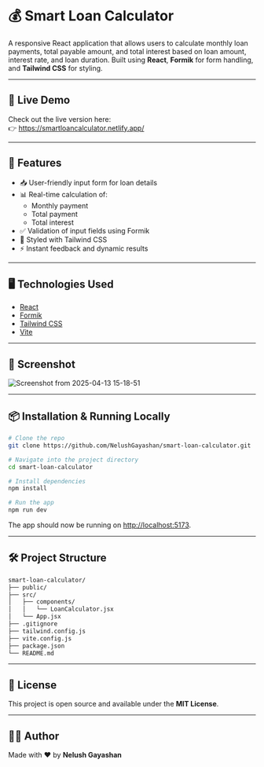 # 💰 Smart Loan Calculator

A responsive React application that allows users to calculate monthly loan payments, total payable amount, and total interest based on loan amount, interest rate, and loan duration. Built using **React**, **Formik** for form handling, and **Tailwind CSS** for styling.

---
## 🚀 Live Demo

Check out the live version here:  
👉 https://smartloancalculator.netlify.app/

---

## 🚀 Features

- 📥 User-friendly input form for loan details  
- 📊 Real-time calculation of:
  - Monthly payment
  - Total payment
  - Total interest
- ✅ Validation of input fields using Formik
- 🎨 Styled with Tailwind CSS
- ⚡ Instant feedback and dynamic results

---

## 🖥️ Technologies Used

- [React](https://reactjs.org/)
- [Formik](https://formik.org/)
- [Tailwind CSS](https://tailwindcss.com/)
- [Vite](https://vitejs.dev/)

---

## 📸 Screenshot

![Screenshot from 2025-04-13 15-18-51](https://github.com/user-attachments/assets/9b86ba5b-504b-4490-a20f-c6f5a0ca6dc6)


---

## 📦 Installation & Running Locally

```bash
# Clone the repo
git clone https://github.com/NelushGayashan/smart-loan-calculator.git

# Navigate into the project directory
cd smart-loan-calculator

# Install dependencies
npm install

# Run the app
npm run dev
```
The app should now be running on [http://localhost:5173](http://localhost:5173).

---

## 🛠️ Project Structure
```bash
smart-loan-calculator/
├── public/
├── src/
│   ├── components/
│   │   └── LoanCalculator.jsx
│   └── App.jsx
├── .gitignore
├── tailwind.config.js
├── vite.config.js
├── package.json
└── README.md
```

---

## 📄 License

This project is open source and available under the **MIT License**.

---

## 👨‍💻 Author

Made with ❤️ by **Nelush Gayashan**


